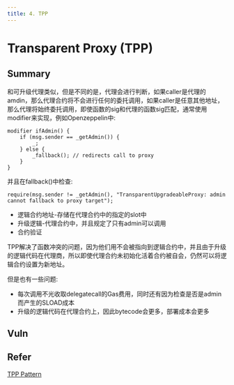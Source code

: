 ```yaml
---
title: 4. TPP
---
```


# Transparent Proxy (TPP)
## Summary

和可升级代理类似，但是不同的是，代理会进行判断，如果caller是代理的amdin，那么代理合约将不会进行任何的委托调用，如果caller是任意其他地址，那么代理将始终委托调用，即使函数的sig和代理的函数sig匹配，通常使用modifier来实现，例如Openzeppelin中:
```solidity
modifier ifAdmin() {
    if (msg.sender == _getAdmin()) {
        _;
    } else {
        _fallback(); // redirects call to proxy
    }
}
```
并且在fallback()中检查:
```solidity
require(msg.sender != _getAdmin(), "TransparentUpgradeableProxy: admin cannot fallback to proxy target");
```
- 逻辑合约地址-存储在代理合约中的指定的slot中
- 升级逻辑-代理合约中，并且规定了只有admin可以调用
- 合约验证

TPP解决了函数冲突的问题，因为他们用不会被指向到逻辑合约中，并且由于升级的逻辑代码在代理商，所以即使代理合约未初始化活着合约被自会，仍然可以将逻辑合约设置为新地址。

但是也有一些问题:
- 每次调用不光收取delegatecall的Gas费用，同时还有因为检查是否是admin而产生的SLOAD成本
- 升级的逻辑代码在代理合约上，因此bytecode会更多，部署成本会更多

## Vuln

## Refer
[TPP Pattern](https://blog.openzeppelin.com/the-transparent-proxy-pattern)
